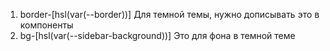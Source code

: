 1. border-[hsl(var(--border))]
Для темной темы, нужно дописывать это в компоненты
2. bg-[hsl(var(--sidebar-background))]
Это для фона в темной теме
